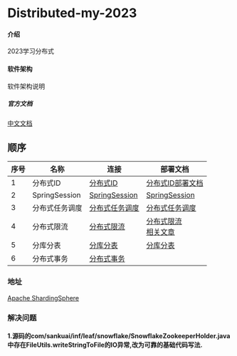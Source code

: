 # Distributed-my-2023

#### 介绍

2023学习分布式

#### 软件架构

软件架构说明

##### 官方文档

[中文文档](https://github.com/Meituan-Dianping/Leaf/blob/feature/spring-boot-starter/README_CN.md)

## 顺序

| 序号 | 名称            | 连接                                     | 部署文档                                                                              |
|----|---------------|----------------------------------------|-----------------------------------------------------------------------------------|
| 1  | 分布式ID         | [分布式ID](./distributed-id-master)       | [分布式ID部署文档](./distributed-id-master/ID_README.md)                                 |
| 2  | SpringSession | [SpringSession](./distributed-session) | [SpringSession](./distributed-session/SESSION_README.md)                          |
| 3  | 分布式任务调度       | [分布式任务调度](./distributed-job)           | [分布式任务调度](./distributed-job/JOB_README.md)                                        |
| 4  | 分布式限流         | [分布式限流](./distributed-limiter)         | [分布式限流](./distributed-limiter/LIMIT_README.md)<br>[相关文章](./doc/ApacheBench的安装.md) |
| 5  | 分库分表          | [分库分表](./distributed-sharding)         | [分库分表](./distributed-sharding/SHARDING_READ.md)                                   |
| 6  | 分布式事务         | [分布式事务](./distributed-seata)           |                                                                                   |

### 地址

[Apache ShardingSphere](https://shardingsphere.apache.org/)

### 解决问题

#### 1.源码的com/sankuai/inf/leaf/snowflake/SnowflakeZookeeperHolder.java中存在FileUtils.writeStringToFile的IO异常,改为可靠的基础代码写法.
